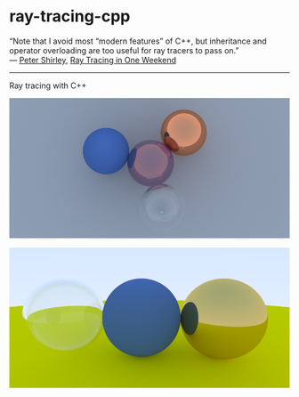 ﻿# ray-tracing-cpp

“Note that I avoid most “modern features” of C++, but inheritance and operator overloading are too useful for ray tracers to pass on.”  
― [Peter Shirley](https://research.nvidia.com/person/peter-shirley), [Ray Tracing in One Weekend](https://www.goodreads.com/book/show/28794030-ray-tracing-in-one-weekend)

---

Ray tracing with C++

![blend materials](rendering/materials_blend_800x400_1000.png)

![materials](rendering/materials_800x400_1000.png)
